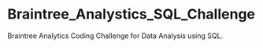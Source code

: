 # Braintree_Analystics_SQL_Challenge
Braintree Analytics Coding Challenge for Data Analysis using SQL.
